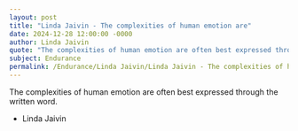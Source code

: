 ```yaml
---
layout: post
title: "Linda Jaivin - The complexities of human emotion are"
date: 2024-12-28 12:00:00 -0000
author: Linda Jaivin
quote: "The complexities of human emotion are often best expressed through the written word."
subject: Endurance
permalink: /Endurance/Linda Jaivin/Linda Jaivin - The complexities of human emotion are
---
```


The complexities of human emotion are often best expressed through the written word.

- Linda Jaivin
